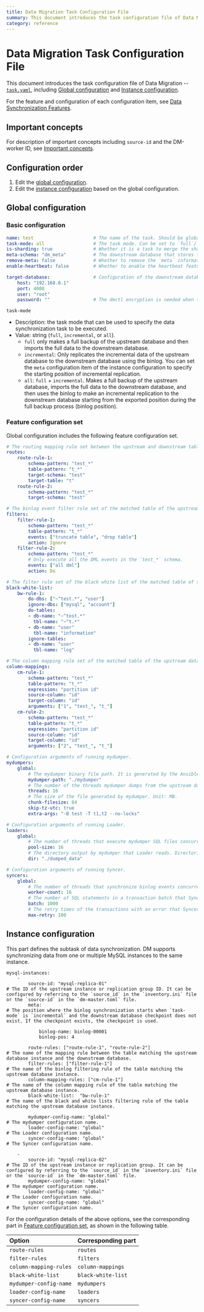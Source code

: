 ```yaml
---
title: Data Migration Task Configuration File
summary: This document introduces the task configuration file of Data Migration. 
category: reference
---
```


# Data Migration Task Configuration File

This document introduces the task configuration file of Data Migration --
[`task.yaml`](https://github.com/pingcap/dm/blob/master/dm/master/task.yaml), including [Global configuration](#global-configuration) and [Instance configuration](#instance-configuration).

For the feature and configuration of each configuration item, see [Data Synchronization Features](/tools/dm/data-synchronization-features.md).

## Important concepts

For description of important concepts including `source-id` and the DM-worker ID, see [Important concepts](/v3.0/reference/tools/data-migration/configure/overview.md#important-concepts).

## Configuration order

1. Edit the [global configuration](#global-configuration).
2. Edit the [instance configuration](#instance-configuration) based on the global configuration.

## Global configuration

### Basic configuration

```yaml
name: test                      # The name of the task. Should be globally unique.
task-mode: all                  # The task mode. Can be set to `full`/`incremental`/`all`.
is-sharding: true               # Whether it is a task to merge the shards.
meta-schema: "dm_meta"          # The downstream database that stores the `meta` information.
remove-meta: false              # Whether to remove the `meta` information (`checkpoint` and `onlineddl`) corresponding to the task name before starting the synchronization task.
enable-heartbeat: false         # Whether to enable the heartbeat feature.

target-database:                # Configuration of the downstream database instance.
    host: "192.168.0.1"
    port: 4000
    user: "root"
    password: ""                # The dmctl encryption is needed when the password is not empty.
```

`task-mode`

- Description: the task mode that can be used to specify the data synchronization task to be executed.
- Value: string (`full`, `incremental`, or `all`).
    - `full` only makes a full backup of the upstream database and then imports the full data to the downstream database.
    - `incremental`: Only replicates the incremental data of the upstream database to the downstream database using the binlog. You can set the `meta` configuration item of the instance configuration to specify the starting position of incremental replication.
    - `all`: `full` + `incremental`. Makes a full backup of the upstream database, imports the full data to the downstream database, and then uses the binlog to make an incremental replication to the downstream database starting from the exported position during the full backup process (binlog position).

### Feature configuration set

Global configuration includes the following feature configuration set.

```yaml
# The routing mapping rule set between the upstream and downstream tables.
routes:
    route-rule-1:
        schema-pattern: "test_*"
        table-pattern: "t_*"
        target-schema: "test"
        target-table: "t"
    route-rule-2:
        schema-pattern: "test_*"
        target-schema: "test"

# The binlog event filter rule set of the matched table of the upstream database instance.
filters:
    filter-rule-1:
        schema-pattern: "test_*"
        table-pattern: "t_*"
        events: ["truncate table", "drop table"]
        action: Ignore
    filter-rule-2:
        schema-pattern: "test_*"
        # Only execute all the DML events in the `test_*` schema.
        events: ["all dml"]
        action: Do

# The filter rule set of the black white list of the matched table of the upstream database instance.
black-white-list:
    bw-rule-1:
        do-dbs: ["~^test.*", "user"]
        ignore-dbs: ["mysql", "account"]
        do-tables:
        - db-name: "~^test.*"
          tbl-name: "~^t.*"
        - db-name: "user"
          tbl-name: "information"
        ignore-tables:
        - db-name: "user"
          tbl-name: "log"

# The column mapping rule set of the matched table of the upstream database instance.
column-mappings:
    cm-rule-1:
        schema-pattern: "test_*"
        table-pattern: "t_*"
        expression: "partition id"
        source-column: "id"
        target-column: "id"
        arguments: ["1", "test_", "t_"]
    cm-rule-2:
        schema-pattern: "test_*"
        table-pattern: "t_*"
        expression: "partition id"
        source-column: "id"
        target-column: "id"
        arguments: ["2", "test_", "t_"]

# Configuration arguments of running mydumper.
mydumpers:
    global:
        # The mydumper binary file path. It is generated by the Ansible deployment application automatically and needs no configuration.
        mydumper-path: "./mydumper"
        # The number of the threads mydumper dumps from the upstream database instance.
        threads: 16
        # The size of the file generated by mydumper. Unit: MB.
        chunk-filesize: 64
        skip-tz-utc: true
        extra-args: "-B test -T t1,t2 --no-locks"

# Configuration arguments of running Loader.
loaders:
    global:
        # The number of threads that execute mydumper SQL files concurrently in Loader.
        pool-size: 16
        # The directory output by mydumper that Loader reads. Directories for different tasks of the same instance must be different. (mydumper outputs the SQL file based on the directory)
        dir: "./dumped_data"

# Configuration arguments of running Syncer.
syncers:
    global:
        # The number of threads that synchronize binlog events concurrently in Syncer.
        worker-count: 16
        # The number of SQL statements in a transaction batch that Syncer synchronizes to the downstream database.
        batch: 1000
        # The retry times of the transactions with an error that Syncer synchronizes to the downstream database (only for DML operations).
        max-retry: 100
```

## Instance configuration

This part defines the subtask of data synchronization. DM supports synchronizing data from one or multiple MySQL instances to the same instance.

```
mysql-instances:
    -
        source-id: "mysql-replica-01"                                      # The ID of the upstream instance or replication group ID. It can be configured by referring to the `source_id` in the `inventory.ini` file or the `source-id` in the `dm-master.toml` file.
        meta:                                                              # The position where the binlog synchronization starts when `task-mode` is `incremental` and the downstream database checkpoint does not exist. If the checkpoint exists, the checkpoint is used.

            binlog-name: binlog-00001
            binlog-pos: 4

        route-rules: ["route-rule-1", "route-rule-2"]                      # The name of the mapping rule between the table matching the upstream database instance and the downstream database.
        filter-rules: ["filter-rule-1"]                                    # The name of the binlog filtering rule of the table matching the upstream database instance.
        column-mapping-rules: ["cm-rule-1"]                                # The name of the column mapping rule of the table matching the upstream database instance.
        black-white-list:  "bw-rule-1"                                     # The name of the black and white lists filtering rule of the table matching the upstream database instance.

        mydumper-config-name: "global"                                     # The mydumper configuration name.
        loader-config-name: "global"                                       # The Loader configuration name.
        syncer-config-name: "global"                                       # The Syncer configuration name.

    -
        source-id: "mysql-replica-02"                                      # The ID of the upstream instance or replication group. It can be configured by referring to the `source_id` in the `inventory.ini` file or the `source-id` in the `dm-master.toml` file.
        mydumper-config-name: "global"                                     # The mydumper configuration name.
        loader-config-name: "global"                                       # The Loader configuration name.
        syncer-config-name: "global"                                       # The Syncer configuration name.
```

For the configuration details of the above options, see the corresponding part in [Feature configuration set](#feature-configuration-set), as shown in the following table.

| Option | Corresponding part |
| :------ | :------------------ |
| `route-rules` | `routes` |
| `filter-rules` | `filters` |
| `column-mapping-rules` | `column-mappings` |
| `black-white-list` | `black-white-list` |
| `mydumper-config-name` | `mydumpers` |
| `loader-config-name` | `loaders` |
| `syncer-config-name` | `syncers`  |

